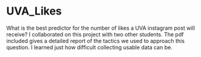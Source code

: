# UVA_Likes

What is the best predictor for the number of likes a UVA instagram post will receive? I collaborated on this project with two other students. The pdf included gives a detailed report of the tactics we used to approach this question. I learned just how difficult collecting usable data can be. 

